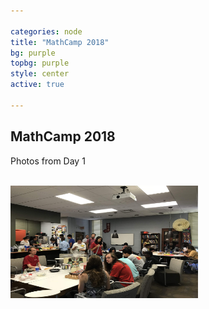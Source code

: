 ```yaml
---

categories: node 
title: "MathCamp 2018"
bg: purple
topbg: purple
style: center
active: true

---
```


<h2> MathCamp 2018 </h2>

<p>Photos from Day 1</p>
<br />
<a href="https://photos.app.goo.gl/JKc6BzvFgRimAUE2A">
<img src="img/camp2018/mathcamp2018-day1-splash.jpg" class="img-responsive"
style="width:300px;height: 180px; float: left;">
</a>


